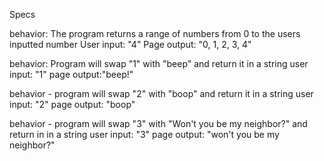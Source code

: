 Specs

behavior: The program returns a range of numbers from 0 to the users inputted number
User input: "4"
Page output: "0, 1, 2, 3, 4"

behavior: Program will swap "1" with "beep" and return it in a string
user input: "1"
page output:"beep!"

behavior - program will swap "2" with "boop" and return it in a string
user input: "2" 
page output: "boop"

behavior - program will swap "3" with "Won't you be my neighbor?" and return in in a string
user input: "3"
page output: "won't you be my neighbor?"
